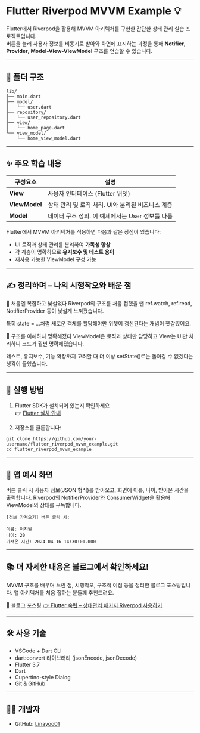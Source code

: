# Flutter Riverpod MVVM Example 💡

Flutter에서 Riverpod을 활용해 MVVM 아키텍처를 구현한 간단한 상태 관리 실습 프로젝트입니다.  
버튼을 눌러 사용자 정보를 비동기로 받아와 화면에 표시하는 과정을 통해 **Notifier**, **Provider**, **Model-View-ViewModel** 구조를 연습할 수 있습니다.

---

## 📁 폴더 구조

```
lib/
├── main.dart
├── model/
│   └── user.dart
├── repository/
│   └── user_repository.dart
├── view/
│   └── home_page.dart
└── view_model/
    └── home_view_model.dart

 ```
 
 

---

## ✨ 주요 학습 내용


| 구성요소     | 설명 |
|--------------|------|
| **View**      | 사용자 인터페이스 (Flutter 위젯) |
| **ViewModel** | 상태 관리 및 로직 처리. UI와 분리된 비즈니스 계층 |
| **Model**     | 데이터 구조 정의. 이 예제에서는 User 정보를 다룸 |

Flutter에서 MVVM 아키텍처를 적용하면 다음과 같은 장점이 있습니다:

- UI 로직과 상태 관리를 분리하여 **가독성 향상**
- 각 계층이 명확하므로 **유지보수 및 테스트 용이**
- 재사용 가능한 ViewModel 구성 가능

  
---

## ✍ 정리하며 – 나의 시행착오와 배운 점
🔸 처음엔 복잡하고 낯설었다
Riverpod의 구조를 처음 접했을 땐 ref.watch, ref.read, NotifierProvider 등이 낯설게 느껴졌습니다.

특히 state = ...처럼 새로운 객체를 할당해야만 위젯이 갱신된다는 개념이 헷갈렸어요.

🔸 구조를 이해하니 명확해졌다
ViewModel은 로직과 상태만 담당하고 View는 UI만 처리하니 코드가 훨씬 명확해졌습니다.

테스트, 유지보수, 기능 확장까지 고려할 때 더 이상 setState()로는 돌아갈 수 없겠다는 생각이 들었습니다.

---


## 🚀 실행 방법
1. Flutter SDK가 설치되어 있는지 확인하세요  
   👉 [Flutter 설치 안내](https://docs.flutter.dev/get-started/install)

2. 저장소를 클론합니다:

```
git clone https://github.com/your-username/flutter_riverpod_mvvm_example.git
cd flutter_riverpod_mvvm_example

 ```

 ---
 ##  📸 앱 예시 화면

버튼 클릭 시 사용자 정보(JSON 형식)를 받아오고,
화면에 이름, 나이, 받아온 시간을 출력합니다.
Riverpod의 NotifierProvider와 ConsumerWidget을 활용해 ViewModel의 상태를 구독합니다.

```
[정보 가져오기] 버튼 클릭 시:

이름: 이지원
나이: 20
가져온 시간: 2024-04-16 14:30:01.000
```

 ---

 ## 📚 더 자세한 내용은 블로그에서 확인하세요!
MVVM 구조를 배우며 느낀 점, 시행착오, 구조적 이점 등을 정리한 블로그 포스팅입니다.
앱 아키텍처를 처음 접하는 분들께 추천드려요.

🔗 블로그 포스팅
[👉 Flutter 숙련 – 상태관리 패키지 Riverpod 사용하기]([https://grmeems.tistory.com/entry/Flutter-%EC%88%99%EB%A0%A8-TIL-MVVM-%EC%95%84%ED%82%A4%ED%85%8D%EC%B3%90-%EC%95%8C%EC%95%84%EB%B3%B4%EA%B8%B0-StatefulWidget-%EC%BD%94%EB%93%9C-%EC%9D%B4%ED%95%B4](https://grmeems.tistory.com/entry/Flutter-%EC%88%99%EB%A0%A8-TIL-%EC%83%81%ED%83%9C%EA%B4%80%EB%A6%AC-%ED%8C%A8%ED%82%A4%EC%A7%80-Riverpod-%EC%82%AC%EC%9A%A9%EB%B2%95%EA%B3%BC-MVVM-%EA%B5%AC%EC%A1%B0-%EC%A0%81%EC%9A%A9%ED%95%98%EA%B8%B0))


 ---

 
 ## 🛠 사용 기술
 
 - VSCode + Dart CLI
 - dart:convert 라이브러리 (jsonEncode, jsonDecode)
 - Flutter 3.7
 - Dart
 - Cupertino-style Dialog
 - Git & GitHub
 
 ---
 
 ## 👨‍💻 개발자
 - GitHub: [Linayoo01](https://github.com/Linayoo01)
